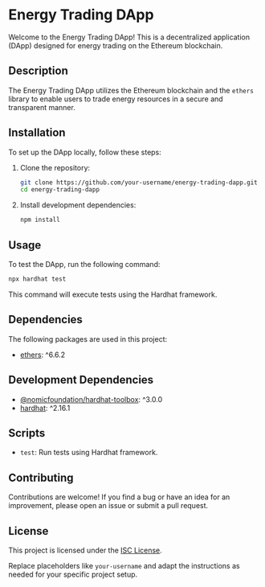 # Energy Trading DApp

Welcome to the Energy Trading DApp! This is a decentralized application (DApp) designed for energy trading on the Ethereum blockchain.

## Description

The Energy Trading DApp utilizes the Ethereum blockchain and the `ethers` library to enable users to trade energy resources in a secure and transparent manner.

## Installation

To set up the DApp locally, follow these steps:

1. Clone the repository:

   ```bash
   git clone https://github.com/your-username/energy-trading-dapp.git
   cd energy-trading-dapp
   ```

2. Install development dependencies:

   ```bash
   npm install
   ```

## Usage

To test the DApp, run the following command:

```bash
npx hardhat test
```

This command will execute tests using the Hardhat framework.

## Dependencies

The following packages are used in this project:

- [ethers](https://www.npmjs.com/package/ethers): ^6.6.2

## Development Dependencies

- [@nomicfoundation/hardhat-toolbox](https://www.npmjs.com/package/@nomicfoundation/hardhat-toolbox): ^3.0.0
- [hardhat](https://www.npmjs.com/package/hardhat): ^2.16.1

## Scripts

- `test`: Run tests using Hardhat framework.

## Contributing

Contributions are welcome! If you find a bug or have an idea for an improvement, please open an issue or submit a pull request.

## License

This project is licensed under the [ISC License](LICENSE).


Replace placeholders like `your-username` and adapt the instructions as needed for your specific project setup.
